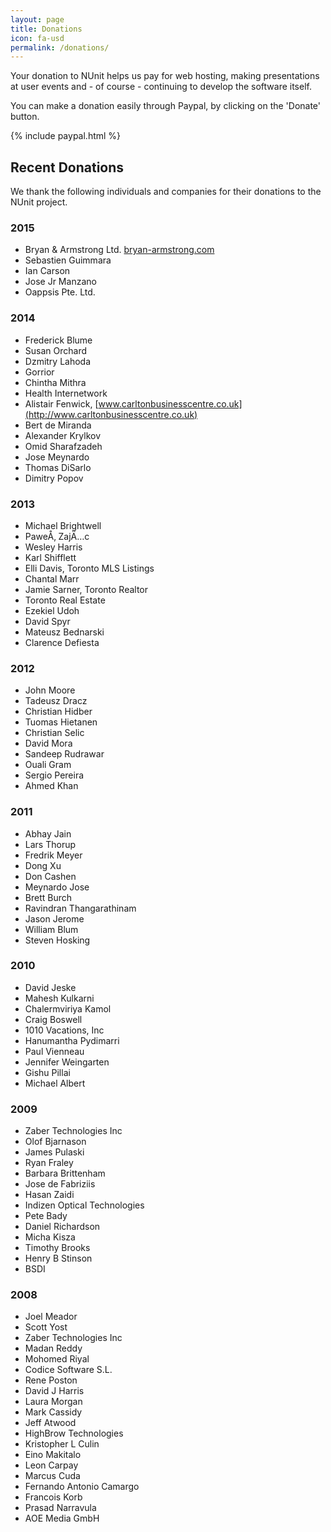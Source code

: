 ```yaml
---
layout: page
title: Donations
icon: fa-usd
permalink: /donations/
---
```


Your donation to NUnit helps us pay for web hosting, making presentations at user events and - of course - continuing 
to develop the software itself.

You can make a donation easily through Paypal, by clicking on the 'Donate' button.

{% include paypal.html %}

## Recent Donations

We thank the following individuals and companies for their donations to the NUnit project.

### 2015

- Bryan & Armstrong Ltd. [bryan-armstrong.com](http://bryan-armstrong.com)
- Sebastien Guimmara
- Ian Carson
- Jose Jr Manzano
- Oappsis Pte. Ltd.

### 2014

- Frederick Blume
- Susan Orchard
- Dzmitry Lahoda
- Gorrior
- Chintha Mithra
- Health Internetwork
- Alistair Fenwick, [www.carltonbusinesscentre.co.uk](http://www.carltonbusinesscentre.co.uk)
- Bert de Miranda
- Alexander Krylkov
- Omid Sharafzadeh
- Jose Meynardo
- Thomas DiSarlo
- Dimitry Popov


### 2013

- Michael Brightwell
- PaweÅ‚ ZajÄ…c
- Wesley Harris
- Karl Shifflett
- Elli Davis, Toronto MLS Listings
- Chantal Marr
- Jamie Sarner, Toronto Realtor
- Toronto Real Estate
- Ezekiel Udoh
- David Spyr
- Mateusz Bednarski
- Clarence Defiesta

### 2012

- John Moore
- Tadeusz Dracz
- Christian Hidber
- Tuomas Hietanen
- Christian Selic
- David Mora
- Sandeep Rudrawar
- Ouali Gram
- Sergio Pereira
- Ahmed Khan

### 2011

- Abhay Jain
- Lars Thorup
- Fredrik Meyer
- Dong Xu
- Don Cashen
- Meynardo Jose
- Brett Burch
- Ravindran Thangarathinam
- Jason Jerome
- William Blum
- Steven Hosking

### 2010

- David Jeske
- Mahesh Kulkarni
- Chalermviriya Kamol
- Craig Boswell
- 1010 Vacations, Inc
- Hanumantha Pydimarri
- Paul Vienneau
- Jennifer Weingarten
- Gishu Pillai
- Michael Albert

### 2009

- Zaber Technologies Inc
- Olof Bjarnason
- James Pulaski
- Ryan Fraley
- Barbara Brittenham
- Jose de Fabriziis
- Hasan Zaidi
- Indizen Optical Technologies
- Pete Bady
- Daniel Richardson
- Micha Kisza
- Timothy Brooks
- Henry B Stinson
- BSDI

### 2008

- Joel Meador
- Scott Yost
- Zaber Technologies Inc
- Madan Reddy
- Mohomed Riyal
- Codice Software S.L.
- Rene Poston
- David J Harris
- Laura Morgan
- Mark Cassidy
- Jeff Atwood
- HighBrow Technologies
- Kristopher L Culin
- Eino Makitalo
- Leon Carpay
- Marcus Cuda
- Fernando Antonio Camargo
- Francois Korb
- Prasad Narravula
- AOE Media GmbH